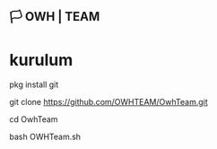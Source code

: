## 🏳️ OWH | TEAM


# kurulum

pkg install git

git clone https://github.com/OWHTEAM/OwhTeam.git

cd OwhTeam

bash OWHTeam.sh
